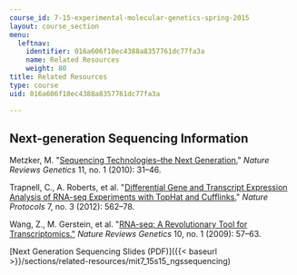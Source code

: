 ```yaml
---
course_id: 7-15-experimental-molecular-genetics-spring-2015
layout: course_section
menu:
  leftnav:
    identifier: 016a606f10ec4388a8357761dc77fa3a
    name: Related Resources
    weight: 80
title: Related Resources
type: course
uid: 016a606f10ec4388a8357761dc77fa3a

---
```


Next-generation Sequencing Information
--------------------------------------

Metzker, M. "[Sequencing Technologies–the Next Generation.](http://dx.doi.org/10.1038/nrg2626)" _Nature Reviews Genetics_ 11, no. 1 (2010): 31–46.

Trapnell, C., A. Roberts, et al. "[Differential Gene and Transcript Expression Analysis of RNA-seq Experiments with TopHat and Cufflinks.](http://dx.doi.org/10.1038/nprot.2012.016)" _Nature Protocols_ 7, no. 3 (2012): 562–78.

Wang, Z., M. Gerstein, et al. "[RNA-seq: A Revolutionary Tool for Transcriptomics."](http://dx.doi.org/10.1038/nrg2484) _Nature Reviews Genetics_ 10, no. 1 (2009): 57–63.

[Next Generation Sequencing Slides (PDF)]({{< baseurl >}}/sections/related-resources/mit7_15s15_ngssequencing)